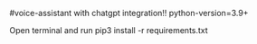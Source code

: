 #voice-assistant with chatgpt integration!!
python-version=3.9+

Open terminal and run     pip3 install -r requirements.txt
